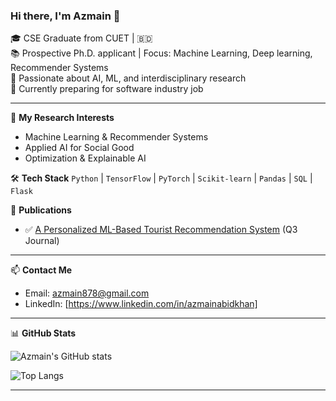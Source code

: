 ### Hi there, I'm Azmain 👋

🎓 CSE Graduate from CUET | 🇧🇩  
📚 Prospective Ph.D. applicant | Focus: Machine Learning, Deep learning, Recommender Systems  
🧠 Passionate about AI, ML, and interdisciplinary research  
📌 Currently preparing for software industry job

---

🧪 **My Research Interests**
- Machine Learning & Recommender Systems
- Applied AI for Social Good
- Optimization & Explainable AI

🛠 **Tech Stack**
`Python` | `TensorFlow` | `PyTorch` | `Scikit-learn` | `Pandas` | `SQL` | `Flask`

📄 **Publications**
- ✅ [A Personalized ML-Based Tourist Recommendation System](https://doi.org/10.5815/ijisa.2024.04.04) (Q3 Journal)

---

📫 **Contact Me**
- Email: azmain878@gmail.com  
- LinkedIn: [https://www.linkedin.com/in/azmainabidkhan]
---

📊 **GitHub Stats**

![Azmain's GitHub stats](https://github-readme-stats.vercel.app/api?username=Azmain173&show_icons=true&theme=default)

![Top Langs](https://github-readme-stats.vercel.app/api/top-langs/?username=Azmain173&layout=compact)

---


